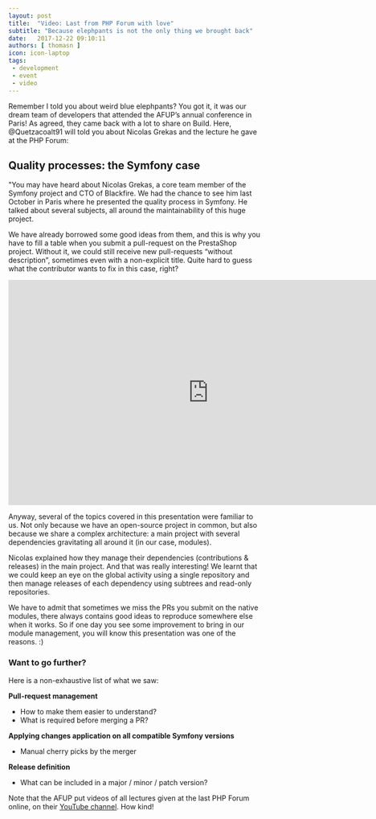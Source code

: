 ```yaml
---
layout: post
title:  "Video: Last from PHP Forum with love"
subtitle: "Because elephpants is not the only thing we brought back"
date:   2017-12-22 09:10:11
authors: [ thomasn ]
icon: icon-laptop
tags:
 - development
 - event
 - video
---
```


Remember I told you about weird blue elephpants? You got it, it was our dream team of developers that attended the AFUP’s annual conference in Paris! As agreed, they came back with a lot to share on Build. Here, @Quetzacoalt91 will told you about Nicolas Grekas and the lecture he gave at the PHP Forum:


## Quality processes: the Symfony case

"You may have heard about Nicolas Grekas, a core team member of the Symfony project and CTO of Blackfire. We had the chance to see him last October in Paris where he presented the quality process in Symfony. He talked about several subjects, all around the maintainability of this huge project.

We have already borrowed some good ideas from them, and this is why you have to fill a table when you submit a pull-request on the PrestaShop project. Without it, we could still receive new pull-requests “without description”, sometimes even with a non-explicit title. Quite hard to guess what the contributor wants to fix in this case, right?

<iframe width="796" height="448" src="https://www.youtube.com/embed/9QtvhR93zJI" frameborder="0" allowfullscreen></iframe>

Anyway, several of the topics covered in this presentation were familiar to us. Not only because we have an open-source project in common, but also because we share a complex architecture: a main project with several dependencies gravitating all around it (in our case, modules).

Nicolas explained how they manage their dependencies (contributions & releases) in the main project. And that was really interesting! We learnt that we could keep an eye on the global activity using a single repository and then manage releases of each dependency using subtrees and read-only repositories.

We have to admit that sometimes we miss the PRs you submit on the native modules, there always contains good ideas to reproduce somewhere else when it works. So if one day you see some improvement to bring in our module management, you will know this presentation was one of the reasons. :)


### Want to go further?

Here is a non-exhaustive list of what we saw:

**Pull-request management**
- How to make them easier to understand?
- What is required before merging a PR?

**Applying changes application on all compatible Symfony versions**
- Manual cherry picks by the merger

**Release definition**
- What can be included in a major / minor / patch version?


Note that the AFUP put videos of all lectures given at the last PHP Forum online, on their [YouTube channel](https://www.youtube.com/user/afupPHP/featured). How kind!
